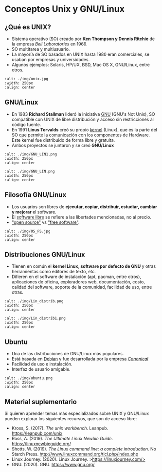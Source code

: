 # Conceptos Unix y GNU/Linux

<div id="seccion1_1_1"/>

## ¿Qué es UNIX?
* Sistema operativo (SO) creado por **Ken Thompson y Dennis Ritchie** de la empresa *Bell Laboratories* en 1969.
* SO multitarea y multiusuario.
* La mayoría de SO basados en UNIX hasta 1980 eran comerciales, se usaban por empresas y universidades. 
* Algunos ejemplos: Solaris, HP/UX, BSD, Mac OS X, GNU/Linux, entre otros.

```{image} ./img/unix.jpg
:alt: ./img/unix.jpg
:width: 250px
:align: center
```

<div id="seccion1_1_2"/>

## GNU/Linux
* En 1983 **Richard Stallman** lideró la iniciativa [GNU](https://www.gnu.org/) (GNU's Not Unix), SO compatible con UNIX de libre distribución y acceso sin restricciones al código fuente.
* En 1991 **Linus Torvalds** creó su propio [kernel](https://linuxjourney.com/lesson/kernel-overview) (Linux), que es la parte del SO que permite la comunicación con los componentes de Hardware. Este kernel fue distribuido de forma libre y gratuita.
* Ambos proyectos se juntaron y se creó **GNU/Linux**

```{image} ./img/GNU_LIN1.png
:alt: ./img/GNU_LIN1.png
:width: 250px
:align: center
```
```{image} ./img/GNU_LIN.png
:alt: ./img/GNU_LIN.png
:width: 250px
:align: center
```

<div id="seccion1_1_2_1"/>

## Filosofía GNU/Linux
* Los usuarios son libres de **ejecutar, copiar, distribuir, estudiar, cambiar y mejorar** el software.
* El [software libre](https://www.gnu.org/philosophy/free-sw.html) se refiere a las libertades mencionadas, no al precio.
* ["open source"](https://opensource.org/) vs ["free software"](https://www.gnu.org/philosophy/free-sw.html).

```{image} ./img/OS_FS.jpg
:alt: ./img/OS_FS.jpg
:width: 250px
:align: center
```

<div id="seccion1_1_2_2"/>

## Distribuciones GNU/Linux
* Tienen en común el **kernel Linux**, **software por defecto de GNU** y otras herramientas como editores de texto, etc.
* Difieren en el software de instalación (apt, pacman, entre otros), aplicaciones de oficina, exploradores web, documentación, costo, calidad del software, soporte de la comunidad, facilidad de uso, entre otras. 

```{image} ./img/Lin_distrib.png
:alt: ./img/Lin_distrib.png
:width: 250px
:align: center
```
```{image} ./img/Lin_distrib1.png
:alt: ./img/Lin_distrib1.png
:width: 250px
:align: center
```

<div id="seccion1_1_2_3"/>

## Ubuntu
* Una de las distribuciones de GNU/Linux más populares.
* Está basada en [Debian](https://www.debian.org/) y fue desarrollada por la empresa [*Canonical*](https://canonical.com/)
* Facilidad de uso e instalación. 
* Interfaz de usuario amigable. 

```{image} ./img/ubuntu.png
:alt: ./img/ubuntu.png
:width: 250px
:align: center
```
<div id="seccion1_1_3"/>

## Material suplementario
Si quieren aprender temas más especializados sobre UNIX y GNU/Linux pueden explorar los siguientes recursos, que son de acceso libre: 

* Kross, S. (2017). *The unix workbench*. Leanpub. <https://leanpub.com/unix>
* Ross, A. (2019). *The Ultimate Linux Newbie Guide*. <https://linuxnewbieguide.org/>
* Shotts, W. (2019). *The Linux command line: a complete introduction*. No Starch Press. <http://www.linuxcommand.org/tlcl.php/index.php>
* Linux Journey. (2020). Linux Journey. >https://linuxjourney.com/>
* GNU. (2020). GNU. <https://www.gnu.org/>